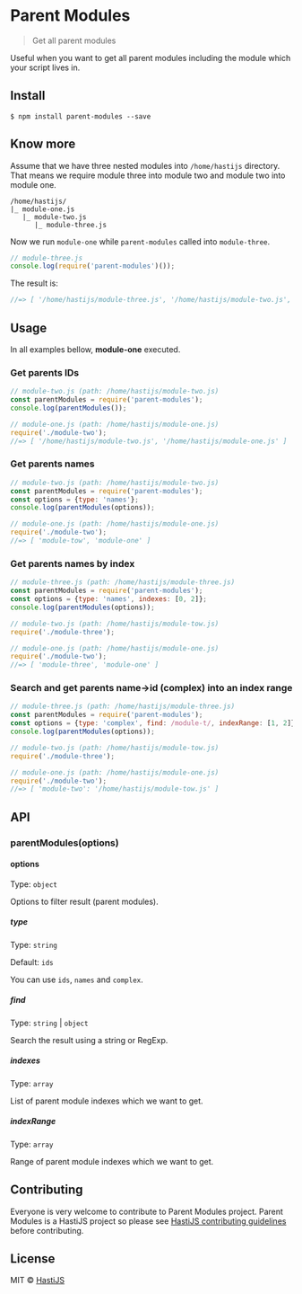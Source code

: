 # Parent Modules

> Get all parent modules

Useful when you want to get all parent modules including the module which your script lives in.

## Install

```
$ npm install parent-modules --save
```

## Know more

Assume that we have three nested modules into `/home/hastijs` directory. That means we require module three into module two and module two into module one.

```
/home/hastijs/
|_ module-one.js
   |_ module-two.js
      |_ module-three.js
```

Now we run `module-one` while `parent-modules` called into  `module-three`.

```js
// module-three.js
console.log(require('parent-modules')());
```

The result is:

```js
//=> [ '/home/hastijs/module-three.js', '/home/hastijs/module-two.js', '/home/hastijs/module-one.js' ]
```

## Usage

In all examples bellow, **module-one** executed.

### Get parents IDs

```js
// module-two.js (path: /home/hastijs/module-two.js)
const parentModules = require('parent-modules');
console.log(parentModules());
```

```js
// module-one.js (path: /home/hastijs/module-one.js)
require('./module-two');
//=> [ '/home/hastijs/module-two.js', '/home/hastijs/module-one.js' ]
```

### Get parents names

```js
// module-two.js (path: /home/hastijs/module-two.js)
const parentModules = require('parent-modules');
const options = {type: 'names'};
console.log(parentModules(options));
```

```js
// module-one.js (path: /home/hastijs/module-one.js)
require('./module-two');
//=> [ 'module-tow', 'module-one' ]
```

### Get parents names by index

```js
// module-three.js (path: /home/hastijs/module-three.js)
const parentModules = require('parent-modules');
const options = {type: 'names', indexes: [0, 2]};
console.log(parentModules(options));
```

```js
// module-two.js (path: /home/hastijs/module-tow.js)
require('./module-three');
```

```js
// module-one.js (path: /home/hastijs/module-one.js)
require('./module-two');
//=> [ 'module-three', 'module-one' ]
```

### Search and get parents name->id (complex) into an index range

```js
// module-three.js (path: /home/hastijs/module-three.js)
const parentModules = require('parent-modules');
const options = {type: 'complex', find: /module-t/, indexRange: [1, 2]};
console.log(parentModules(options));
```

```js
// module-two.js (path: /home/hastijs/module-tow.js)
require('./module-three');
```

```js
// module-one.js (path: /home/hastijs/module-one.js)
require('./module-two');
//=> [ 'module-two': '/home/hastijs/module-tow.js' ]
```

## API

### parentModules(options)

#### options

Type: `object`

Options to filter result (parent modules).

##### type

Type: `string`

Default: `ids`

You can use `ids`, `names` and `complex`.

##### find

Type: `string` | `object`

Search the result using a string or RegExp.

##### indexes

Type: `array`

List of parent module indexes which we want to get.

##### indexRange

Type: `array`

Range of parent module indexes which we want to get.

## Contributing

Everyone is very welcome to contribute to Parent Modules project. Parent Modules is a HastiJS project so please see [HastiJS contributing guidelines](https://github.com/HastiJS/contributing) before contributing.

## License

MIT © [HastiJS](https://github.com/HastiJS)
